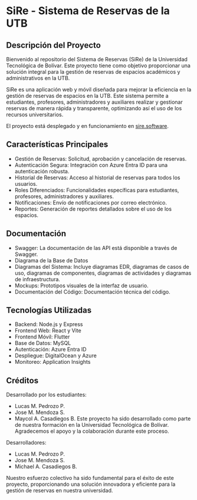 # SiRe - Sistema de Reservas de la UTB

## Descripción del Proyecto

Bienvenido al repositorio del Sistema de Reservas (SiRe) de la Universidad Tecnológica de Bolívar. Este proyecto tiene como objetivo proporcionar una solución integral para la gestión de reservas de espacios académicos y administrativos en la UTB.

SiRe es una aplicación web y móvil diseñada para mejorar la eficiencia en la gestión de reservas de espacios en la UTB. Este sistema permite a estudiantes, profesores, administradores y auxiliares realizar y gestionar reservas de manera rápida y transparente, optimizando así el uso de los recursos universitarios.

El proyecto está desplegado y en funcionamiento en [sire.software](http://sire.software).

## Características Principales

- Gestión de Reservas: Solicitud, aprobación y cancelación de reservas.
- Autenticación Segura: Integración con Azure Entra ID para una autenticación robusta.
- Historial de Reservas: Acceso al historial de reservas para todos los usuarios.
- Roles Diferenciados: Funcionalidades específicas para estudiantes, profesores, administradores y auxiliares.
- Notificaciones: Envío de notificaciones por correo electrónico.
- Reportes: Generación de reportes detallados sobre el uso de los espacios.

## Documentación

- Swagger: La documentación de las API está disponible a través de Swagger.
- Diagrama de la Base de Datos
- Diagramas del Sistema: Incluye diagramas EDR, diagramas de casos de uso, diagramas de componentes, diagramas de actividades y diagramas de infraestructura.
- Mockups: Prototipos visuales de la interfaz de usuario.
- Documentación del Código: Documentación técnica del código.

## Tecnologías Utilizadas

- Backend: Node.js y Express
- Frontend Web: React y Vite
- Frontend Móvil: Flutter
- Base de Datos: MySQL
- Autenticación: Azure Entra ID
- Despliegue: DigitalOcean y Azure
- Monitoreo: Application Insights


## Créditos

Desarrollado por los estudiantes:

- Lucas M. Pedrozo P.
- Jose M. Mendoza S.
- Maycol A. Casadiegos B.
Este proyecto ha sido desarrollado como parte de nuestra formación en la Universidad Tecnológica de Bolívar. Agradecemos el apoyo y la colaboración durante este proceso.

Desarrolladores:
- Lucas M. Pedrozo P.
- Jose M. Mendoza S.
- Michael A. Casadiegos B.

Nuestro esfuerzo colectivo ha sido fundamental para el éxito de este proyecto, proporcionando una solución innovadora y eficiente para la gestión de reservas en nuestra universidad.

